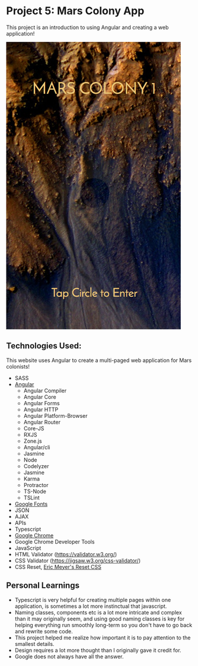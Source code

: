 # Project 5: Mars Colony App
This project is an introduction to using Angular and creating a web application!

![Image of Landing Page](/src/assets/images/homescreen-landing.png)

## Technologies Used:
This website uses Angular to create a multi-paged web application for Mars colonists!

- SASS
- [Angular](https://angular.io/)
  - Angular Compiler
  - Angular Core
  - Angular Forms
  - Angular HTTP
  - Angular Platform-Browser
  - Angular Router
  - Core-JS
  - RXJS
  - Zone.js
  - Angular/cli
  - Jasmine
  - Node
  - Codelyzer
  - Jasmine
  - Karma
  - Protractor
  - TS-Node
  - TSLint
- [Google Fonts](https://fonts.google.com/)
- JSON
- AJAX
- APIs
- Typescript
- [Google Chrome](https://www.google.com/chrome/) 
- Google Chrome Developer Tools
- JavaScript
- HTML Validator (https://validator.w3.org/)
- CSS Validator (https://jigsaw.w3.org/css-validator/)
- CSS Reset, [Eric Meyer's Reset CSS](http://cssreset.com/scripts/eric-meyer-reset-css/)

## Personal Learnings
- Typescript is very helpful for creating multiple pages within one application, is sometimes a lot more instinctual that javascript.
- Naming classes, components etc is a lot more intricate and complex than it may originally seem, and using good naming classes is key for helping everything run smoothly long-term so you don't have to go back and rewrite some code.
- This project helped me realize how important it is to pay attention to the smallest details.
- Design requires a lot more thought than I originally gave it credit for.
- Google does not always have all the answer.